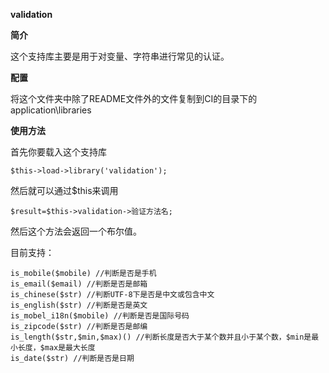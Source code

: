 **validation**

****简介****

这个支持库主要是用于对变量、字符串进行常见的认证。

****配置****

将这个文件夹中除了README文件外的文件复制到CI的目录下的application\libraries

****使用方法****

首先你要载入这个支持库

    $this->load->library('validation');

然后就可以通过$this来调用

    $result=$this->validation->验证方法名;

 然后这个方法会返回一个布尔值。

 目前支持：

    is_mobile($mobile) //判断是否是手机
    is_email($email) //判断是否是邮箱
    is_chinese($str) //判断UTF-8下是否是中文或包含中文
    is_english($str) //判断是否是英文
    is_mobel_i18n($mobile) //判断是否是国际号码
    is_zipcode($str) //判断是否是邮编
    is_length($str,$min,$max)() //判断长度是否大于某个数并且小于某个数，$min是最小长度，$max是最大长度
    is_date($str) //判断是否是日期